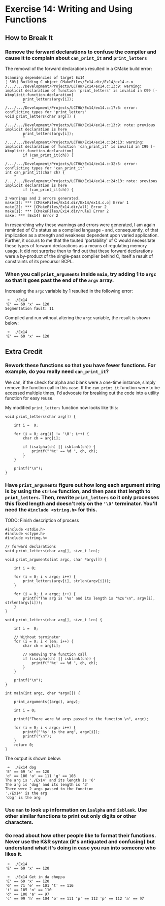 # Exercise 14: Writing and Using Functions
## How to Break It
### Remove the forward declarations to confuse the compiler and cause it to complain about ```can_print_it``` and ```print_letters```
The removal of the forward declarations resulted in a CMake build error:
```
Scanning dependencies of target Ex14
[ 50%] Building C object CMakeFiles/Ex14.dir/Ex14/ex14.c.o
/.../.../Development/Projects/LCTHW/Ex14/ex14.c:13:9: warning: implicit declaration of function 'print_letters' is invalid in C99 [-Wimplicit-function-declaration]
        print_letters(argv[i]);
        ^
/.../.../Development/Projects/LCTHW/Ex14/ex14.c:17:6: error: conflicting types for 'print_letters'
void print_letters(char arg[]) {
     ^
/.../.../Development/Projects/LCTHW/Ex14/ex14.c:13:9: note: previous implicit declaration is here
        print_letters(argv[i]);
        ^
/.../.../Development/Projects/LCTHW/Ex14/ex14.c:24:13: warning: implicit declaration of function 'can_print_it' is invalid in C99 [-Wimplicit-function-declaration]
        if (can_print_it(ch)) {
            ^
/.../.../Development/Projects/LCTHW/Ex14/ex14.c:32:5: error: conflicting types for 'can_print_it'
int can_print_it(char ch) {
    ^
/.../.../Development/Projects/LCTHW/Ex14/ex14.c:24:13: note: previous implicit declaration is here
        if (can_print_it(ch)) {
            ^
2 warnings and 2 errors generated.
make[3]: *** [CMakeFiles/Ex14.dir/Ex14/ex14.c.o] Error 1
make[2]: *** [CMakeFiles/Ex14.dir/all] Error 2
make[1]: *** [CMakeFiles/Ex14.dir/rule] Error 2
make: *** [Ex14] Error 2
```

In researching why these warnings and errors were generated, I am again reminded of C's status as a compiled language -
and, consequently, of that implication as a strength and weakness dependent upon varied application. Further, it occurs
to me that the touted 'portability' of C would necessitate these types of forward declarations as a means of regulating
memory usage. It did not surprise then to find out that these forward declarations were a by-product of the single-pass
compiler behind C, itself a result of constraints of its precursor BCPL.
### When you call ```print_arguments``` inside ```main```, try adding 1 to ```argc``` so that it goes past the end of the ```argv``` array.
Increasing the ```argc``` variable by 1 resulted in the following error:
```
 ➜  ./Ex14
'E' == 69 'x' == 120
Segmentation fault: 11

```
Compiled and run without altering the ```argc``` variable, the result is shown below:
```
 ➜  ./Ex14
'E' == 69 'x' == 120
```
## Extra Credit
### Rework these functions so that you have fewer functions. For example, do you really need ```can_print_it```?
We can, if the check for alpha and blank were a one-time instance, simply remove the function call in this case. If the ```can_print_it``` function were to be accessed multiple times,
I'd advocate for breaking out the code into a utility function for easy reuse.

My modified ```print_letters``` function now looks like this:
```
void print_letters(char arg[]) {

    int i =  0;

    for (i = 0; arg[i] != '\0'; i++) {
        char ch = arg[i];

        if (isalpha(ch) || isblank(ch)) {
            printf("'%c' == %d ", ch, ch);
        }
    }

    printf("\n");
}
```

### Have ```print_arguments``` figure out how long each argument string is by using the ```strlen``` function, and then pass that length to ```print_letters```. Then, rewrite ```print_letters``` so it only processes this fixed length and doesn't rely on the ```'\0'``` terminator. You'll need the ```#include <string.h>``` for this.
TODO: Finish description of process
```
#include <stdio.h>
#include <ctype.h>
#include <string.h>

// forward declarations
void print_letters(char arg[], size_t len);

void print_arguments(int argc, char *argv[]) {

    int i = 0;

    for (i = 0; i < argc; i++) {
        print_letters(argv[i], strlen(argv[i]));
    }

    for (i = 0; i < argc; i++) {
        printf("The arg is '%s' and its length is '%zu'\n", argv[i], strlen(argv[i]));
    }
}

void print_letters(char arg[], size_t len) {

    int i =  0;

    // Without terminator
    for (i = 0; i < len; i++) {
        char ch = arg[i];

        // Removing the function call
        if (isalpha(ch) || isblank(ch)) {
            printf("'%c' == %d ", ch, ch);
        }
    }

    printf("\n");
}

int main(int argc, char *argv[]) {

    print_arguments((argc), argv);

    int i = 0;

    printf("There were %d args passed to the function \n", argc);

    for (i = 0; i < argc; i++) {
        printf("'%s' is the arg", argv[i]);
        printf("\n");
    }
    return 0;
}
```

The output is shown below:
```
 ➜  ./Ex14 dog
'E' == 69 'x' == 120
'd' == 100 'o' == 111 'g' == 103
The arg is './Ex14' and its length is '6'
The arg is 'dog' and its length is '3'
There were 2 args passed to the function
'./Ex14' is the arg
'dog' is the arg
```
### Use ```man``` to look up information on ```isalpha``` and ```isblank```. Use other similar functions to print out only digits or other characters.
### Go read about how other people like to format their functions. Never use the K&R syntax (it's antiquated and confusing) but understand what it's doing in case you run into someone who likes it.

```
 ➜  ./Ex14
'E' == 69 'x' == 120
```

```
 ➜  ./Ex14 Get in da choppa
'E' == 69 'x' == 120
'G' == 71 'e' == 101 't' == 116
'i' == 105 'n' == 110
'd' == 100 'a' == 97
'c' == 99 'h' == 104 'o' == 111 'p' == 112 'p' == 112 'a' == 97
```

